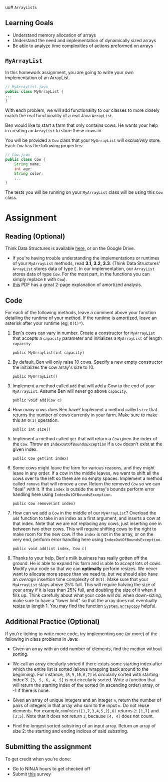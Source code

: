 uu# `ArrayLists`

## Learning Goals

- Understand memory allocation of arrays
- Understand the need and implementation of dynamically sized arrays
- Be able to analyze time complexities of actions preformed on arrays

## `MyArrayList`

In this homework assignment, you are going to write your own implementation of an ArrayList.
```java
// MyArrayList.java
public class MyArrayList {
...
}
```

With each problem, we will add functionality to our classes to more closely match the real functionality of a real Java `ArrayList`.

Ben would like to start a farm that only contains cows. He wants your help in creating an `ArrayList` to store these cows in.

You will be provided a `Cow` class that your `MyArrayList` will *exclusively* store. Each `Cow` has the following properties:
```java
// Cow.java
public class Cow {
    String name;
    int age;
    String color;
    ...
}
```
The tests you will be running on your `MyArrayList` class will be using this `Cow` class.

# Assignment

## Reading (Optional)

Think Data Structures is available [here](http://greenteapress.com/thinkdast/thinkdast.pdf), or on the Google Drive.

- If you're having trouble understanding the implementations or runtimes of your `MyArrayList` methods, read **3.1, 3.2, 3.3**. (Think Data Structures' `ArrayList` stores data of type `E`. In our implementation, our `ArrayList` stores data of type `Cow`. For the most part, in the functions you can simply replace `E` with `Cow`).
- [this](https://www.unf.edu/~wkloster/3540/wiki_book2.pdf#page=20) PDF has a great 2-page explanation of amortized analysis.

## Code

For each of the following methods, leave a comment above your function detailing the runtime of your method. If the runtime is amortized, leave an asterisk after your runtime (eg, `O(1)*`).

1. Ben's cows can vary in number. Create a constructor for `MyArrayList` that accepts a `capacity` parameter and initializes a `MyArrayList` of length `capacity`.

    `public MyArrayList(int capacity)`

1. By default, Ben will only raise 10 cows. Specify a new empty constructor the initializes the cow array's size to 10.

    `public MyArrayList()`

2. Implement a method called `add` that will add a Cow to the end of your `MyArrayList`. Assume Ben will never go above `capacity`.

    `public void add(Cow c)`

3. How many cows does Ben have? Implement a method called `size` that returns the number of cows currently in your farm. Make sure to make this an `O(1)` operation.

    `public int size()`

4. Implement a method called `get` that will return a `Cow` given the index of the `Cow`. Throw an `IndexOutOfBoundsException` if a `Cow` doesn't exist at the given index.

    `public Cow get(int index)`

5. Some cows might leave the farm for various reasons, and they might leave in any order. If a cow in the middle leaves, we want to shift all the cows over to the left so there are no empty spaces. Implement a method called `remove` that will remove a cow. Return the removed `Cow` so we can "deal" with it. If the `index` is outside the array's bounds perform error handling here using `IndexOutOfBoundsException`.

    `public Cow remove(int index)`

6. How can we add a `Cow` in the middle of our `MyArrayList`? Overload the `add` function to take in an index as a first argument, and inserts a cow at that index. Note that we are not replacing any cows, just inserting one in between two other cows. This will require shifting cows to the right to make room for the new cow. If the `index` is not in the array, or on the very end, perform error handling here using `IndexOutOfBoundsException`.

    `public void add(int index, Cow c)`

7. Thanks to your help, Ben's milk business has really gotten off the ground. He is able to expand his farm and is able to accept lots of cows. Modify your code so that we can **optimally** perform resizes. We never want to allocate more space than we need to, but we should also have an *average* insertion time complexity of `O(1)`. Make sure that your `MyArrayList` stays above 25% full. This will require halving the size of your array if it is less than 25% full, and doubling the size of it when it fills up. Think carefully about what your code will do: when down-sizing, make sure to have a "lower limit" so that the array does not eventually resize to length 1. You may find the function [`System.arraycopy`](https://docs.oracle.com/javase/7/docs/api/java/lang/System.html#arraycopy(java.lang.Object,%20int,%20java.lang.Object,%20int,%20int)) helpful.

## Additional Practice (Optional)

If you're itching to write more code, try implementing one (or more) of the following in class problems in Java:

- Given an array with an odd number of elements, find the median without sorting.

- We call an array circularly sorted if there exists some starting index after which the entire list is sorted (allows wrapping back around to the beginning). For instance, `[8,9,10,6,7]` is circularly sorted with starting index 3. `[3, 5, 6, 4, 5]` is not circularly sorted. Write a function that will return the starting index of the sorted (in ascending order) array, or -1 if there is none.

- Given an array of unique integers and an integer `n`, return the number of pairs of integers in that array who sum to the input `n`. Do not reuse elements. For example,`numPairs([1,7,3,4,5,2],8)` returns `2`: `[1,7]` and `[3,5]`. Note that it does not return `3`, because `[4, 4]` does not count.

- Find the longest sorted substring of an input array. Return an array of size 2: the starting and ending indices of said substring.

## Submitting the assignment

To get credit when you're done:

- Go to NINJA hours to get checked off
- Submit [this](https://tinyurl.com/OlinDSA1) survey
